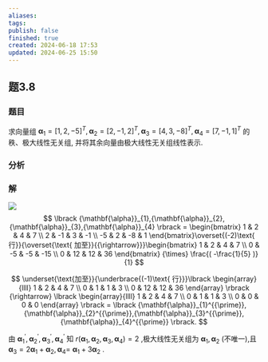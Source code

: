```yaml
---
aliases: 
tags: 
publish: false
finished: true
created: 2024-06-18 17:53
updated: 2024-06-25 15:50
---
```

## 题3.8
### 题目
求向量组 ${\mathbf{\alpha }}_{1} = {\lbrack  1,2, - 5\rbrack  }^{T},{\mathbf{\alpha }}_{2} = {\lbrack  2, - 1,2\rbrack  }^{T},{\mathbf{\alpha }}_{3} = {\lbrack  4,3, - 8\rbrack  }^{T},{\mathbf{\alpha }}_{4} = {\lbrack  7, - 1,1\rbrack  }^{T}$ 的秩、极大线性无关组, 并将其余向量由极大线性无关组线性表示.
### 分析
### 解 
![](https://img.hwenyi.tech/202409060320604.webp)
$$
\lbrack {\mathbf{\alpha}}_{1},{\mathbf{\alpha}}_{2},{\mathbf{\alpha}}_{3},{\mathbf{\alpha}}_{4} \rbrack = \begin{bmatrix} 1 & 2 & 4 & 7 \\ 2 & -1 & 3 & -1 \\  -5 & 2 & -8 & 1 \end{bmatrix}\overset{(-2)\text{ 行}}{\overset{\text{ 加至}}{{\rightarrow}}}\begin{bmatrix} 1 & 2 & 4 & 7 \\ 0 & -5 & -5 & -15 \\ 0 & 12 & 12 & 36 \end{bmatrix} {\times} \frac{( -\frac{1}{5} )}{1}
$$

$$
\underset{\text{加至}}{\underbrace{(-1)\text{ 行}}}\lbrack \begin{array}{llll} 1 & 2 & 4 & 7 \\ 0 & 1 & 1 & 3 \\ 0 & 12 & 12 & 36 \end{array} \rbrack {\rightarrow} \lbrack \begin{array}{llll} 1 & 2 & 4 & 7 \\ 0 & 1 & 1 & 3 \\ 0 & 0 & 0 & 0 \end{array} \rbrack = \lbrack {\mathbf{\alpha}}_{1}^{{\prime}},{\mathbf{\alpha}}_{2}^{{\prime}},{\mathbf{\alpha}}_{3}^{{\prime}},{\mathbf{\alpha}}_{4}^{{\prime}} \rbrack.
$$

由 ${\mathbf{\alpha}}_{1}^{{\prime}},{\mathbf{\alpha}}_{2}^{{\prime}},{\mathbf{\alpha}}_{3}^{{\prime}},{\mathbf{\alpha}}_{4}^{{\prime}}$ 知 $r( {\mathbf{\alpha}}_{1},{\mathbf{\alpha}}_{2},{\mathbf{\alpha}}_{3},{\mathbf{\alpha}}_{4} ) = 2$ ,极大线性无关组为 ${\mathbf{\alpha}}_{1},{\mathbf{\alpha}}_{2}$ (不唯一),且 ${\mathbf{\alpha}}_{3} = 2{\mathbf{\alpha}}_{1} + {\mathbf{\alpha}}_{2},{\mathbf{\alpha}}_{4} =$ ${\mathbf{\alpha}}_{1} + 3{\mathbf{\alpha}}_{2}$ .

